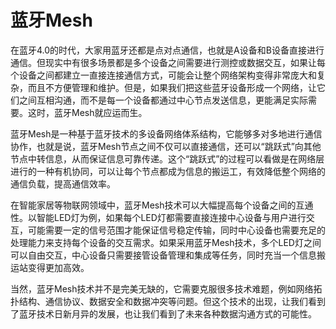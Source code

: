 # 蓝牙Mesh

在蓝牙4.0的时代，大家用蓝牙还都是点对点通信，也就是A设备和B设备直接进行通信。但现实中有很多场景都是多个设备之间需要进行测控或数据交互，如果让每个设备之间都建立一直接连接通信方式，可能会让整个网络架构变得非常庞大和复杂，而且不方便管理和维护。但是，如果我们把这些蓝牙设备形成一个网络，让它们之间互相沟通，而不是每一个设备都通过中心节点发送信息，更能满足实际需要。这时，蓝牙Mesh就应运而生。

蓝牙Mesh是一种基于蓝牙技术的多设备网络体系结构，它能够多对多地进行通信协作，也就是说，蓝牙Mesh节点之间不仅可以直接通信，还可以“跳跃式”向其他节点中转信息，从而保证信息可靠传递。这个“跳跃式”的过程可以看做是在网络层进行的一种有机协同，可以让每个节点都成为信息的搬运工，有效降低整个网络的通信负载，提高通信效率。

在智能家居等物联网领域中，蓝牙Mesh技术可以大幅提高每个设备之间的互通性。以智能LED灯为例，如果每个LED灯都需要直接连接中心设备与用户进行交互，可能需要一定的信号范围才能保证信号稳定传输，同时中心设备也需要充足的处理能力来支持每个设备的交互需求。如果采用蓝牙Mesh技术，多个LED灯之间可以自由交互，中心设备只需要接管设备管理和集成等任务，同时充当一个信息搬运站变得更加高效。

当然，蓝牙Mesh技术并不是完美无缺的，它需要克服很多技术难题，例如网络拓扑结构、通信协议、数据安全和数据冲突等问题。但这个技术的出现，让我们看到了蓝牙技术日新月异的发展，也让我们看到了未来各种数据沟通方式的可能性。